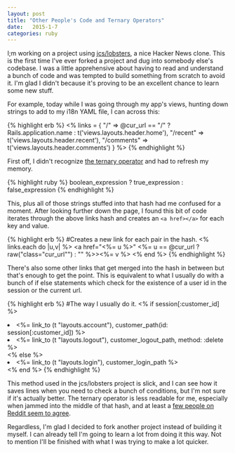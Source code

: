 ```yaml
---
layout: post
title: "Other People's Code and Ternary Operators"
date:   2015-1-7
categories: ruby
---
```


I;m working on a project using [jcs/lobsters](https://github.com/jcs/lobsters), a nice Hacker News clone. This is the first time I've ever forked a project and dug into somebody else's codebase. I was a little apprehensive about having to read and understand a bunch of code and was tempted to build something from scratch to avoid it. I'm glad I didn't because it's proving to be an excellent chance to learn some new stuff.

For example, today while I was going through my app's views, hunting down strings to add to my i18n YAML file, I can across this:

{% highlight erb %}
 <% links = {
          "/" => @cur_url == "/" ? Rails.application.name : t('views.layouts.header.home'),
          "/recent" => t('views.layouts.header.recent'),
          "/comments" => t('views.layouts.header.comments')
        } %>
{% endhighlight %}

First off, I didn't recognize [the ternary operator]() and had to refresh my memory.

{% highlight ruby %} boolean_expression ? true_expression : false_expression {% endhighlight %}

This, plus all of those strings stuffed into that hash had me confused for a moment. After looking further down the page, I found this bit of code iterates through the above links hash and creates an  `<a href></a>` for each key and value. 

{% highlight erb %}
#Creates a new link for each pair in the hash.
<span class="headerlinks">
    <% links.each do |u,v| %>
        <a href="<%= u %>" <%= u == @cur_url ? raw("class=\"cur_url\"") : "" %>><%= v %></a>
    <% end %>
</span>
{% endhighlight %}

There's also some other links that get merged into the hash in between but that's enough to get the point. This is equivalent to what I usually do with a bunch of if else statements which check for the existence of a user id in the session or the current url.

{% highlight erb %}
#The way I usually do it.
<% if session[:customer_id] %> 
    <li><%= link_to (t "layouts.account"), customer_path(id: session[:customer_id])  %></li>
    <li><%= link_to (t "layouts.logout"), customer_logout_path, method: :delete %></li>
<% else %>
    <li><%= link_to (t "layouts.login"), customer_login_path %></li>
<% end %>
{% endhighlight %}

This method used in the jcs/lobsters project is slick, and I can see how it saves lines when you need to check a bunch of conditions, but I'm not sure if it's actually better. The ternary operator is less readable for me, especially when jammed into the middle of that hash, and at least a [few people on Reddit seem to agree](http://www.reddit.com/r/ruby/comments/1mcpsm/do_you_use_the_ternary_operator/).

Regardless, I'm glad I decided to fork another project instead of building it myself. I can already tell I'm going to learn a lot from doing it this way. Not to mention I'll be finished with what I was trying to make a lot quicker.
